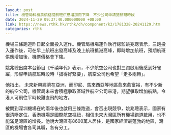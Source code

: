 ```yaml
---
layout: post
title: 機管局料機票價格隨航班供應增加而下降　不少公司申請搶航班時段
date: 2024-11-29 09:37:40.000000000 +08:00
link: https://news.rthk.hk/rthk/ch/component/k2/1781328-20241129.htm
categories: rthk
---
```


機場三條跑道昨日起全面投入運作。機管局機場運作執行總監姚兆聰表示，三跑投入運作後，可在早上航班出發高峰及晚上航班抵港高峰，即時增加航班，預期航班供應增加後，機票價格會下降。

姚兆聰出席本台節目《千禧年代》表示，不少航空公司也對三跑啟用後感到好雀躍，形容申請航班時段時「搶得好緊要」，航空公司也希望「走多兩轉」。

他指出， 未來新興經濟在亞洲，而印尼、馬來西亞等地區愈來愈富裕，有不少新的航空公司，機管局未來會積極爭取區域性航空公司來港，期望爭取增加航點，令港人可飛往平時較難直飛的地方。

被問到深圳機場在約兩年後也啟用三條跑道，會否出現競爭，姚兆聰表示，國家有很清晰定位，香港機場是國際航空樞紐，相信未來大灣區所有機場跑道啟用，也不能滿足灣區的增長。他說大灣區有8600萬人居住，是國家經濟最蓬勃的地區，灣區的機場會各司其職，各有分工。
